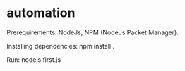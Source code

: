 # automation

Prerequirements: NodeJs, NPM (NodeJs Packet Manager).

Installing dependencies: npm install . 

Run: nodejs first.js 

